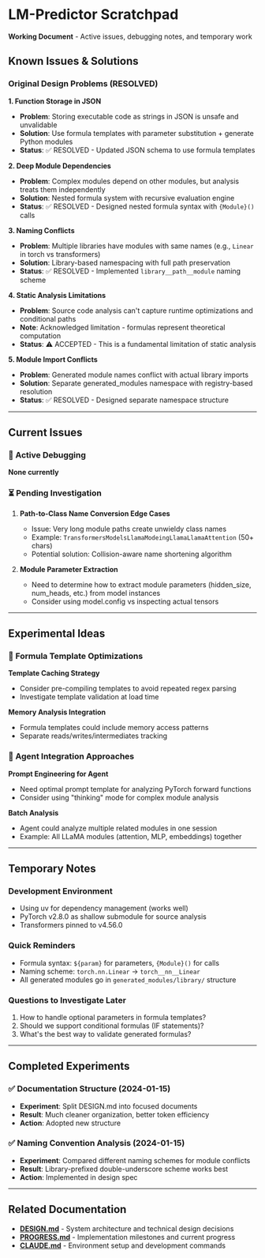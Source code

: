 # LM-Predictor Scratchpad

**Working Document** - Active issues, debugging notes, and temporary work

## Known Issues & Solutions

### Original Design Problems (RESOLVED)

**1. Function Storage in JSON**
- **Problem**: Storing executable code as strings in JSON is unsafe and unvalidable
- **Solution**: Use formula templates with parameter substitution + generate Python modules
- **Status**: ✅ RESOLVED - Updated JSON schema to use formula templates

**2. Deep Module Dependencies**
- **Problem**: Complex modules depend on other modules, but analysis treats them independently
- **Solution**: Nested formula system with recursive evaluation engine
- **Status**: ✅ RESOLVED - Designed nested formula syntax with `{Module}()` calls

**3. Naming Conflicts**
- **Problem**: Multiple libraries have modules with same names (e.g., `Linear` in torch vs transformers)
- **Solution**: Library-based namespacing with full path preservation
- **Status**: ✅ RESOLVED - Implemented `library__path__module` naming scheme

**4. Static Analysis Limitations**
- **Problem**: Source code analysis can't capture runtime optimizations and conditional paths
- **Note**: Acknowledged limitation - formulas represent theoretical computation
- **Status**: ⚠️ ACCEPTED - This is a fundamental limitation of static analysis

**5. Module Import Conflicts**
- **Problem**: Generated module names conflict with actual library imports
- **Solution**: Separate generated_modules namespace with registry-based resolution
- **Status**: ✅ RESOLVED - Designed separate namespace structure

---

## Current Issues

### 🔧 Active Debugging

**None currently**

### ⏳ Pending Investigation

1. **Path-to-Class Name Conversion Edge Cases**
   - Issue: Very long module paths create unwieldy class names
   - Example: `TransformersModelsLlamaModeingLlamaLlamaAttention` (50+ chars)
   - Potential solution: Collision-aware name shortening algorithm

2. **Module Parameter Extraction**
   - Need to determine how to extract module parameters (hidden_size, num_heads, etc.) from model instances
   - Consider using model.config vs inspecting actual tensors

---

## Experimental Ideas

### 🧪 Formula Template Optimizations

**Template Caching Strategy**
- Consider pre-compiling templates to avoid repeated regex parsing
- Investigate template validation at load time

**Memory Analysis Integration**
- Formula templates could include memory access patterns
- Separate reads/writes/intermediates tracking

### 🧪 Agent Integration Approaches

**Prompt Engineering for Agent**
- Need optimal prompt template for analyzing PyTorch forward functions
- Consider using "thinking" mode for complex module analysis

**Batch Analysis**
- Agent could analyze multiple related modules in one session
- Example: All LLaMA modules (attention, MLP, embeddings) together

---

## Temporary Notes

### Development Environment
- Using uv for dependency management (works well)
- PyTorch v2.8.0 as shallow submodule for source analysis
- Transformers pinned to v4.56.0

### Quick Reminders
- Formula syntax: `${param}` for parameters, `{Module}()` for calls
- Naming scheme: `torch.nn.Linear` → `torch__nn__Linear`
- All generated modules go in `generated_modules/library/` structure

### Questions to Investigate Later
1. How to handle optional parameters in formula templates?
2. Should we support conditional formulas (IF statements)?
3. What's the best way to validate generated formulas?

---

## Completed Experiments

### ✅ Documentation Structure (2024-01-15)
- **Experiment**: Split DESIGN.md into focused documents
- **Result**: Much cleaner organization, better token efficiency
- **Action**: Adopted new structure

### ✅ Naming Convention Analysis (2024-01-15)
- **Experiment**: Compared different naming schemes for module conflicts
- **Result**: Library-prefixed double-underscore scheme works best
- **Action**: Implemented in design spec

---

## Related Documentation

- **[DESIGN.md](DESIGN.md)** - System architecture and technical design decisions
- **[PROGRESS.md](PROGRESS.md)** - Implementation milestones and current progress
- **[CLAUDE.md](CLAUDE.md)** - Environment setup and development commands